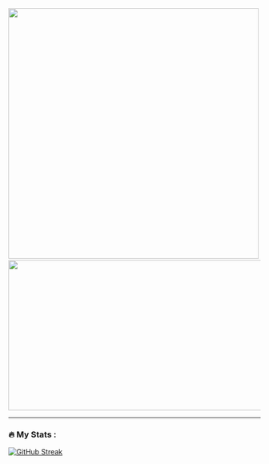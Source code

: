 <div id="header" align="center">
  <img src="https://media.giphy.com/media/3ov9k0Ziq50EoOuWRi/giphy.gif" width="500"/>
  
  <img src="https://komarev.com/ghpvc/?username=iamkorobok-github-username&style=flat-square&color=blue" alt=""/>
</div>

<div align="center">
  <img src="https://media.giphy.com/media/dWesBcTLavkZuG35MI/giphy.gif" width="600" height="300"/>
</div>

---

### :fire: My Stats :

[![GitHub Streak](https://github-readme-streak-stats.herokuapp.com/?user=iamkorobitsyn)](https://git.io/streak-stats)

